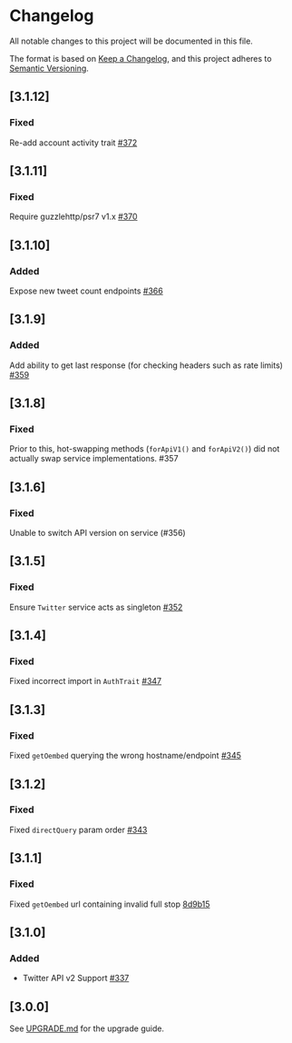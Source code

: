 # Changelog

All notable changes to this project will be documented in this file.

The format is based on [Keep a Changelog](https://keepachangelog.com/en/1.0.0/),
and this project adheres to [Semantic Versioning](https://semver.org/spec/v2.0.0.html).

## [3.1.12]

### Fixed

Re-add account activity trait [#372](https://github.com/atymic/twitter/pull/372)

## [3.1.11]

### Fixed

Require guzzlehttp/psr7 v1.x [#370](https://github.com/atymic/twitter/pull/370)

## [3.1.10]

### Added

Expose new tweet count endpoints [#366](https://github.com/atymic/twitter/pull/366)

## [3.1.9]

### Added

Add ability to get last response (for checking headers such as rate limits) [#359](https://github.com/atymic/twitter/pull/359)

## [3.1.8]

### Fixed

Prior to this, hot-swapping methods (`forApiV1()` and `forApiV2()`) did not actually swap service implementations. #357

## [3.1.6]

### Fixed

Unable to switch API version on service (#356)

## [3.1.5]

### Fixed

Ensure `Twitter` service acts as singleton [#352](https://github.com/atymic/twitter/pull/352)

## [3.1.4]

### Fixed

Fixed incorrect import in `AuthTrait` [#347](https://github.com/atymic/twitter/pull/347)


## [3.1.3]

### Fixed

Fixed `getOembed` querying the wrong hostname/endpoint [#345](https://github.com/atymic/twitter/pull/345)


## [3.1.2]

### Fixed

Fixed `directQuery` param order [#343](https://github.com/atymic/twitter/pull/343)


## [3.1.1]

### Fixed

Fixed `getOembed` url containing invalid full stop [8d9b15](https://github.com/atymic/twitter/commit/8d9b15dcdb88e21fc66c8d7bc582e4839d814dc0)

## [3.1.0]

### Added

- Twitter API v2 Support [#337](https://github.com/atymic/twitter/pull/337)

## [3.0.0]

See [UPGRADE.md](./UPGRADE.md) for the upgrade guide.
